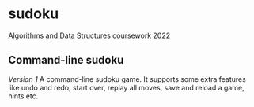 # sudoku
Algorithms and Data Structures coursework 2022

## Command-line sudoku
*Version 1*
A command-line sudoku game. It supports some extra features like undo and redo, start over, replay all moves, save and reload a game, hints etc.  
